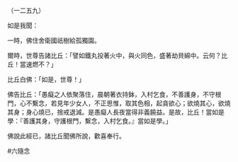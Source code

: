 （一二五九）

如是我聞：

一時，佛住舍衛國祇樹給孤獨園。

爾時，世尊告諸比丘：「譬如鐵丸投著火中，與火同色，盛著劫貝綿中。云何？比丘！當速燃不？」

比丘白佛：「如是，世尊！」

佛告比丘：「愚癡之人依聚落住，晨朝著衣持鉢，入村乞食，不善護身，不守根門，心不繫念，若見年少女人，不正思惟，取其色相，起貪欲心；欲燒其心，欲燒其身；身心燒已，捨戒退減。是愚癡人長夜當得非義饒益。是故，比丘！當如是學：『善護其身，守護根門，繫念，入村乞食。』當如是學。」

佛說此經已，諸比丘聞佛所說，歡喜奉行。



#六隨念
